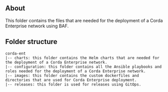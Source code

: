 ## About
This folder contains the files that are needed for the deployment of a Corda Enterprise network using BAF. 

## Folder structure
```
corda-ent
|-- charts: this folder contains the Helm charts that are needed for the deployment of a Corda Enterprise network.
|-- configuration: this folder contains all the Ansible playbooks and roles needed for the deployment of a Corda Enterprise network.
|-- images: this folder contains the custom dockerfiles and directories that are used for Corda Enterprise deployment.
|-- releases: this folder is used for releases using GitOps.
```
